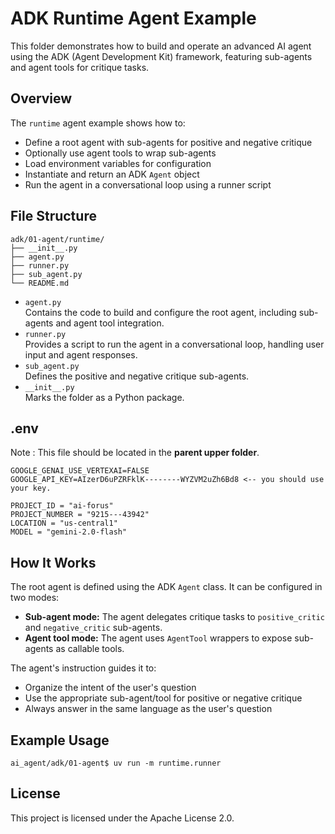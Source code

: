 
# ADK Runtime Agent Example

This folder demonstrates how to build and operate an advanced AI agent using the ADK (Agent Development Kit) framework, featuring sub-agents and agent tools for critique tasks.

## Overview

The `runtime` agent example shows how to:
- Define a root agent with sub-agents for positive and negative critique
- Optionally use agent tools to wrap sub-agents
- Load environment variables for configuration
- Instantiate and return an ADK `Agent` object
- Run the agent in a conversational loop using a runner script

## File Structure
```
adk/01-agent/runtime/
├── __init__.py
├── agent.py
├── runner.py
├── sub_agent.py
└── README.md
```

- `agent.py`  
  Contains the code to build and configure the root agent, including sub-agents and agent tool integration.
- `runner.py`  
  Provides a script to run the agent in a conversational loop, handling user input and agent responses.
- `sub_agent.py`  
  Defines the positive and negative critique sub-agents.
- `__init__.py`  
  Marks the folder as a Python package.



## .env

Note : This file should be located in the **parent upper folder**.

```
GOOGLE_GENAI_USE_VERTEXAI=FALSE
GOOGLE_API_KEY=AIzerD6uPZRFklK--------WYZVM2uZh6Bd8 <-- you should use your key.

PROJECT_ID = "ai-forus"
PROJECT_NUMBER = "9215---43942"
LOCATION = "us-central1"
MODEL = "gemini-2.0-flash"
```

## How It Works

The root agent is defined using the ADK `Agent` class. It can be configured in two modes:
- **Sub-agent mode:** The agent delegates critique tasks to `positive_critic` and `negative_critic` sub-agents.
- **Agent tool mode:** The agent uses `AgentTool` wrappers to expose sub-agents as callable tools.

The agent's instruction guides it to:
- Organize the intent of the user's question
- Use the appropriate sub-agent/tool for positive or negative critique
- Always answer in the same language as the user's question

## Example Usage
```
ai_agent/adk/01-agent$ uv run -m runtime.runner
```

## License

This project is licensed under the Apache License 2.0.
